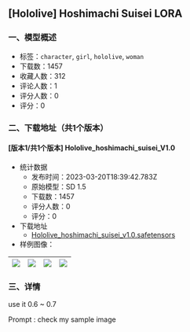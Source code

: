 ## [Hololive] Hoshimachi Suisei LORA
### 一、模型概述

- 标签：`character`, `girl`, `hololive`, `woman`
- 下载数：1457
- 收藏人数：312
- 评论人数：1
- 评分人数：0
- 评分：0

### 二、下载地址（共1个版本）

#### [版本1/共1个版本] Hololive_hoshimachi_suisei_V1.0

- 统计数据
  - 发布时间：2023-03-20T18:39:42.783Z
  - 原始模型：SD 1.5
  - 下载数：1457
  - 评分人数：0
  - 评分：0
- 下载地址
  - [Hololive_hoshimachi_suisei_v1.0.safetensors](https://civitai.com/api/download/models/26337)
- 样例图像：

| <img src="https://image.civitai.com/xG1nkqKTMzGDvpLrqFT7WA/2452d417-4716-4c3e-8175-422ab081b700/width=450/289932.jpeg" /> | <img src="https://image.civitai.com/xG1nkqKTMzGDvpLrqFT7WA/6a008e1a-74f0-4a99-3227-a64e81480f00/width=450/289944.jpeg" /> | <img src="https://image.civitai.com/xG1nkqKTMzGDvpLrqFT7WA/3b4afff1-eeb3-4a18-b565-353a2b230c00/width=450/289943.jpeg" /> | <img src="https://image.civitai.com/xG1nkqKTMzGDvpLrqFT7WA/5f5ae4a6-7006-4c12-ad1a-d80f5ba91500/width=450/289942.jpeg" /> |
| ---- | ---- | ---- | ---- |


### 三、详情
<p>use it 0.6 ~ 0.7</p><p></p><p>Prompt : check my sample image</p>